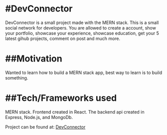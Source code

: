 #DevConnector
=================

DevConnector is a small project made with the MERN stack. This is a small social network for developers. You are allowed to create a account, show your portfolio, showcase your experience, showcase education, get your 5 latest gihub projects, comment on post and much more.

##Motivation
=================
Wanted to learn how to build a MERN stack app, best way to learn is to build something.

##Tech/Frameworks used
==================
MERN stack.
Frontend created in React. The backend api created in Express, Node.js, and MongoDb.

Project can be found at: [DevConnector](https://devsconnect.herokuapp.com)